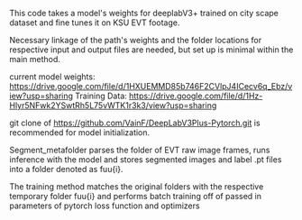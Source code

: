 This code takes a model's weights for deeplabV3+ trained on city scape dataset and fine tunes it on KSU EVT footage.

Necessary linkage of the path's weights and the folder locations for respective input and output files are needed, but set up is minimal within the main method.

current model weights: https://drive.google.com/file/d/1HXUEMMD85b746F2CVlpJ4ICecv6q_Ebz/view?usp=sharing
Training Data: 
https://drive.google.com/file/d/1Hz-Hlyr5NFwk2YSwtRh5L75vWTK1r3k3/view?usp=sharing

git clone of https://github.com/VainF/DeepLabV3Plus-Pytorch.git is recommended for model initialization. 

Segment_metafolder parses the folder of EVT raw image frames, runs inference with the model and stores segmented images and label .pt files into a folder denoted as fuu{i}.

The training method matches the original folders with the respective temporary folder fuu{i} and performs batch training off of passed in parameters of pytorch loss function and optimizers



